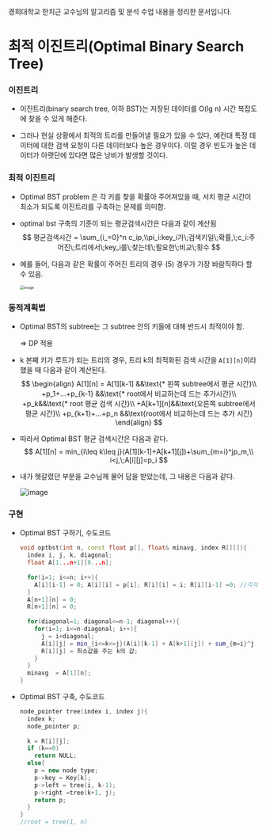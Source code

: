 

경희대학교 한치근 교수님의 알고리즘 및 분석 수업 내용을 정리한 문서입니다.



# 최적 이진트리(Optimal Binary Search Tree)

### 이진트리

* 이진트리(binary search tree, 이하 BST)는 저장된 데이터를 O(lg n) 시간 복잡도에 찾을 수 있게 해준다.

* 그러나 현실 상황에서 최적의 트리를 만들어낼 필요가 있을 수 있다, 예컨대 특정 데이터에 대한 검색 요청이 다른 데이터보다 높은 경우이다.  이럴 경우 빈도가 높은 데이터가 아랫단에 있다면 많은 낭비가 발생할 것이다. 

  

### 최적 이진트리

* Optimal BST problem 은 각 키를 찾을 확률아 주어져있을 때, 서치 평균 시간이 최소가 되도록 이진트리를 구축하는 문제를 의미함.

* optimal bst 구축의 기준이 되는 평균검색시간은 다음과 같이 계산됨
  $$
  평균검색시간 = \sum_{i_=0}^n c_ip,\\pi_i:key_i가\;검색키일\;확률,\;c_i:주어진\;트리에서\;key_i를\;찾는데\;필요한\;비교\;횟수
  $$
  
* 예를 들어, 다음과 같은 확률이 주어진 트리의 경우 (5) 경우가 가장 바람직하다 할 수 있음.

  <img src="https://user-images.githubusercontent.com/46865281/79684375-bbacd880-826b-11ea-9738-547a6318132d.png" alt="image" style="zoom:50%;" />

  

### 동적계획법

* Optimal BST의 subtree는 그 subtree 안의 키들에 대해 반드시 최적이야 함.

  => DP 적용

* k 본째 키가 루트가 되는 트리의 경우, 트리  k의 최적화된 검색 시간을 `A[1][n]`이라 했을 때 다음과 같이 계산된다.
  $$
  \begin{align}
  A[1][n] = A[1][k-1] &&\text{* 왼쪽 subtree에서 평균 시간}\\
  +p_1+...+p_{k-1} &&\text{* root에서 비교하는데 드는 추가시간}\\
  +p_k&&\text{* root 평균 검색 시간}\\
  +A[k+1][n]&&\text{오른쪽 subtree에서 평균 시간}\\
  +p_{k+1}+...+p_n &&\text{root에서 비교하는데 드는 추가 시간}
  \end{align}
  $$
  
* 따라서 Optimal BST 평균 검색시간은 다음과 같다.
  $$
  A[1][n] = min_{i\leq k\leq j}(A[1][k-1]+A[k+1][j])+\sum_{m=i}^jp_m,\\ 
  i<j,\;A[i][j]=p_i
  $$
  
* 내가 헷갈렸던 부분을 교수님께 물어 답을 받았는데, 그 내용은 다음과 같다.

  ![image](https://user-images.githubusercontent.com/46865281/79684853-768aa580-826f-11ea-95c4-9261a63534ac.png)

### 구현

* Optimal BST 구하기, 수도코드

  ```c++
  void optbst(int n, const float p[], float& minavg, index R[][]){
    index i, j, k, diagonal;
    float A[1...n+1][0...n];
    
    for(i=1; i<=n; i++){
      A[i][i-1] = 0; A[i][i] = p[i]; R[i][i] = i; R[i][i-1] =0;	//각각의 확률(=최소한의 비교)
    }
    A[n+1][n] = 0;
    R[n+1][n] = 0;
    
    for(diagonal=1; diagonal<=n-1; diagonal++){
      for(i=1; i<=n-diagonal; i++){
        j = i+diagonal;
        A[i][j] = min_{i<=k<=j}(A[i][k-1] + A[k+1][j]) + sum_{m=i}^j p_m;	//i부터 j까지 확률을 더 해줌(비교하는데 드는 추가 시간)
        R[i][j] = 최소값을 주는 k의 값;
      }
    }
  	minavg  = A[1][n];
  }
  ```

  

* Optimal BST 구축, 수도코드

  ```c++
  node_pointer tree(index i, index j){
    index k;
    node_pointer p;
    
    k = R[i][j];
    if (k==0)
      return NULL;
    else{
      p = new node type;
      p->key = Key[k];
      p->left = tree(i, k-1);
      p->right =tree(k+1, j);
      return p;
    }
  }
  //root = tree(1, n)
  ```

  